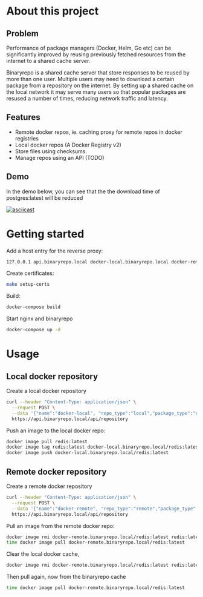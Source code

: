 # About this project

## Problem

Performance of package managers (Docker, Helm, Go etc) can be significantly improved by reusing previously fetched resources from the internet to a shared cache server.

Binaryrepo is a shared cache server that store responses to be reused by more than one user.
Multiple users may need to download a certain package from a repository on the internet.
By setting up a shared cache on the local network it may serve many users so that popular packages are
resused a number of times, reducing network traffic and latency.
## Features

* Remote docker repos, ie. caching proxy for remote repos in docker registries
* Local docker repos (A Docker Registry v2)
* Store files using checksums.
* Manage repos using an API (TODO)

## Demo

In the demo below, you can see that the the download time of postgres:latest will be reduced

[![asciicast](https://asciinema.org/a/1bHV8eIiAFO4t2G5Azx8HrqLs.svg)](https://asciinema.org/a/1bHV8eIiAFO4t2G5Azx8HrqLs)


# Getting started

Add a host entry for the reverse proxy:
```bash
127.0.0.1 api.binaryrepo.local docker-local.binaryrepo.local docker-remote.binaryrepo.local
```

Create certificates:
```bash
make setup-certs
```

Build:
```bash
docker-compose build
```

Start nginx and binaryrepo
```bash
docker-compose up -d
```

# Usage

## Local docker repository

Create a local docker repository
```bash
curl --header "Content-Type: application/json" \
  --request POST \
  --data '{"name":"docker-local", "repo_type":"local","package_type":"docker"'\
  https://api.binaryrepo.local/api/repository
```

Push an image to the local docker repo:
```bash
docker image pull redis:latest
docker image tag redis:latest docker-local.binaryrepo.local/redis:latest
docker image push docker-local.binaryrepo.local/redis:latest
```

## Remote docker repository

Create a remote docker repository
```bash
curl --header "Content-Type: application/json" \
  --request POST \
  --data '{"name":"docker-remote", "repo_type":"remote","package_type":"remote","remote_url":"https://registry-1.docker.io"}' \
  https://api.binaryrepo.local/api/repository
```

Pull an image from the remote docker repo:

```bash
docker image rmi docker-remote.binaryrepo.local/redis:latest redis:latest
time docker image pull docker-remote.binaryrepo.local/redis:latest
```

Clear the local docker cache,

```bash
docker image rmi docker-remote.binaryrepo.local/redis:latest redis:latest
```

Then pull again, now from the binaryrepo cache
```bash
time docker image pull docker-remote.binaryrepo.local/redis:latest
```